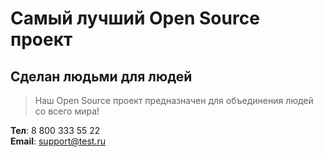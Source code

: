 # Самый лучший Open Source проект

## Сделан людьми для людей

> Наш Open Source проект предназначен для объединения людей со всего мира!

**Тел**: 8 800 333 55 22 <br>
**Email**: support@test.ru
